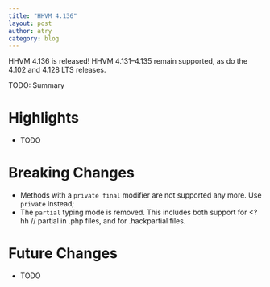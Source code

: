 ```yaml
---
title: "HHVM 4.136"
layout: post
author: atry
category: blog
---
```


HHVM 4.136 is released! HHVM 4.131&ndash;4.135 remain supported, as do the 4.102 and 4.128 LTS releases.

TODO: Summary

# Highlights

- TODO

# Breaking Changes

- Methods with a `private final` modifier are not supported any more. Use `private` instead;
- The `partial` typing mode is removed. This includes both support for <?hh // partial in .php files, and for .hackpartial files.

# Future Changes

- TODO
